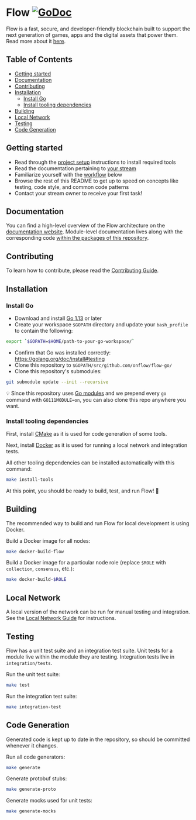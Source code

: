 # Flow [![GoDoc](https://godoc.org/github.com/onflow/flow-go?status.svg)](https://godoc.org/github.com/onflow/flow-go)

Flow is a fast, secure, and developer-friendly blockchain built to support the 
next generation of games, apps and the digital assets that power them. Read more
about it [here](https://github.com/onflow/flow).

<!-- START doctoc generated TOC please keep comment here to allow auto update -->
<!-- DON'T EDIT THIS SECTION, INSTEAD RE-RUN doctoc TO UPDATE -->
## Table of Contents

- [Getting started](#getting-started)
- [Documentation](#documentation)
- [Contributing](#contributing)
- [Installation](#installation)
  - [Install Go](#install-go)
  - [Install tooling dependencies](#install-tooling-dependencies)
- [Building](#building)
- [Local Network](#local-network)
- [Testing](#testing)
- [Code Generation](#code-generation)

<!-- END doctoc generated TOC please keep comment here to allow auto update -->

## Getting started

* Read through the [project setup](#installation) instructions to install required tools
* Read the documentation pertaining to [your stream](#work-streams)
* Familiarize yourself with the [workflow](#workflow) below
* Browse the rest of this README to get up to speed on concepts like testing, code style, and common code patterns
* Contact your stream owner to receive your first task!

## Documentation

You can find a high-level overview of the Flow architecture on the [documentation website](https://www.onflow.org/primer). 
Module-level documentation lives along with the corresponding code [within the packages of this repository](#code-documentation).

## Contributing

To learn how to contribute, please read the [Contributing Guide](/CONTRIBUTING.md).

## Installation

### Install Go

- Download and install [Go 1.13](https://golang.org/doc/install) or later
- Create your workspace `$GOPATH` directory and update your `bash_profile` to contain the following:

```bash
export `$GOPATH=$HOME/path-to-your-go-workspace/`
```

- Confirm that Go was installed correctly: https://golang.org/doc/install#testing
- Clone this repository to `$GOPATH/src/github.com/onflow/flow-go/`
- Clone this repository's submodules:
```bash
git submodule update --init --recursive
```

💡 Since this repository uses [Go modules](https://github.com/golang/go/wiki/Modules) 
and we prepend every `go` command with `GO111MODULE=on`, you can also clone this repo 
anywhere you want.

### Install tooling dependencies

First, install [CMake](https://cmake.org/install/) as it is used for code generation of some tools.

Next, install [Docker](https://docs.docker.com/get-docker/) as it is used for running a local 
network and integration tests.

All other tooling dependencies can be installed automatically with this command:

```bash
make install-tools
```

At this point, you should be ready to build, test, and run Flow! 🎉

## Building

The recommended way to build and run Flow for local development is using Docker. 

Build a Docker image for all nodes:
```bash
make docker-build-flow
```

Build a Docker image for a particular node role (replace `$ROLE` with `collection`, `consensus`, etc.):
```bash
make docker-build-$ROLE
```

## Local Network

A local version of the network can be run for manual testing and integration. 
See the [Local Network Guide](/integration/localnet/README.md) for instructions.

## Testing

Flow has a unit test suite and an integration test suite. Unit tests for a module 
live within the module they are testing. Integration tests live in `integration/tests`.

Run the unit test suite:

```bash
make test
```

Run the integration test suite:

```bash
make integration-test
```

## Code Generation

Generated code is kept up to date in the repository, so should be committed whenever it changes. 

Run all code generators:

```bash
make generate
```

Generate protobuf stubs:

```bash
make generate-proto
```

Generate mocks used for unit tests:

```bash
make generate-mocks
```
